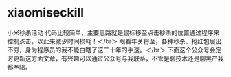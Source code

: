 # xiaomiseckill
小米秒杀活动
代码比较简单，主要思路就是鼠标移至点击秒杀的位置通过程序来控制点击，以此来减少时间损耗！＜/br＞
眼看年关将至，各种秒杀、抢红包层出不穷，身为程序员的我不能白瞎了这二十年的手速。＜/br＞
下面这个公众号会定时更新这方面文章，有兴趣可以通过公众号与我联系，不管是聊技术还是聊黑产我都奉陪。
